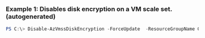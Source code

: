 ### Example 1: Disables disk encryption on a VM scale set. (autogenerated)
```powershell
PS C:\> Disable-AzVmssDiskEncryption -ForceUpdate  -ResourceGroupName Group001 -VMScaleSetName VMSS001 -VolumeType OS
```

